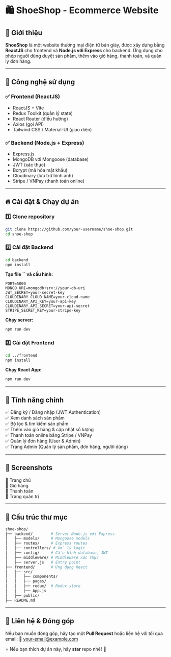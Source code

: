 # 🛍 ShoeShop - Ecommerce Website

## 📌 Giới thiệu

**ShoeShop** là một website thương mại điện tử bán giày, được xây dựng bằng **ReactJS** cho frontend và **Node.js với Express** cho backend. Ứng dụng cho phép người dùng duyệt sản phẩm, thêm vào giỏ hàng, thanh toán, và quản lý đơn hàng.

---

## 🚀 Công nghệ sử dụng

### ✅ Frontend (ReactJS)

- ReactJS + Vite
- Redux Toolkit (quản lý state)
- React Router (điều hướng)
- Axios (gọi API)
- Tailwind CSS / Material-UI (giao diện)

### ✅ Backend (Node.js + Express)

- Express.js
- MongoDB với Mongoose (database)
- JWT (xác thực)
- Bcrypt (mã hóa mật khẩu)
- Cloudinary (lưu trữ hình ảnh)
- Stripe / VNPay (thanh toán online)

---

## 🔥 Cài đặt & Chạy dự án

### 1️⃣ Clone repository

```sh
git clone https://github.com/your-username/shoe-shop.git
cd shoe-shop
```

### 2️⃣ Cài đặt Backend

```sh
cd backend
npm install
```

**Tạo file **``** và cấu hình:**

```env
PORT=5000
MONGO_URI=mongodb+srv://your-db-uri
JWT_SECRET=your-secret-key
CLOUDINARY_CLOUD_NAME=your-cloud-name
CLOUDINARY_API_KEY=your-api-key
CLOUDINARY_API_SECRET=your-api-secret
STRIPE_SECRET_KEY=your-stripe-key
```

**Chạy server:**

```sh
npm run dev
```

### 3️⃣ Cài đặt Frontend

```sh
cd ../frontend
npm install
```

**Chạy React App:**

```sh
npm run dev
```

---

## 🛒 Tính năng chính

✅ Đăng ký / Đăng nhập (JWT Authentication)\
✅ Xem danh sách sản phẩm\
✅ Bộ lọc & tìm kiếm sản phẩm\
✅ Thêm vào giỏ hàng & cập nhật số lượng\
✅ Thanh toán online bằng Stripe / VNPay\
✅ Quản lý đơn hàng (User & Admin)\
✅ Trang Admin (Quản lý sản phẩm, đơn hàng, người dùng)

---

## 📸 Screenshots

📍 Trang chủ\
📍 Giỏ hàng\
📍 Thanh toán\
📍 Trang quản trị

---

## 🎯 Cấu trúc thư mục

```bash
shoe-shop/
├── backend/        # Server Node.js với Express
│   ├── models/     # Mongoose models
│   ├── routes/     # Express routes
│   ├── controllers/ # Xử lý logic
│   ├── config/     # Cấu hình database, JWT
│   ├── middleware/ # Middleware xác thực
│   ├── server.js   # Entry point
├── frontend/       # Ứng dụng React
│   ├── src/
│   │   ├── components/
│   │   ├── pages/
│   │   ├── redux/  # Redux store
│   │   ├── App.js
│   ├── public/
├── README.md
```

---

## 📌 Liên hệ & Đóng góp

Nếu bạn muốn đóng góp, hãy tạo một **Pull Request** hoặc liên hệ với tôi qua email: 📧 [your-email@example.com](mailto\:your-email@example.com)

⭐ Nếu bạn thích dự án này, hãy **star** repo nhé! 🚀

